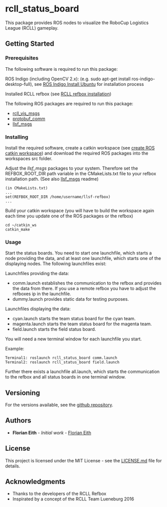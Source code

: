 # rcll_status_board

This package provides ROS nodes to visualize the RoboCup Logistics League (RCLL) gameplay.

## Getting Started

### Prerequisites

The following software is required to run this package:

ROS Indigo (including OpenCV 2.x): (e.g. sudo apt-get install ros-indigo-desktop-full), see [ROS Indigo Install Ubuntu](http://wiki.ros.org/indigo/Installation/Ubuntu) for installation process

Installed RCLL refbox (see [RCLL refbox installation](https://trac.fawkesrobotics.org/wiki/RCLLRefBox/Install))

The following ROS packages are required to run this package:

- [rcll_vis_msgs](https://github.com/ethflo/rcll_vis_msgs)
- [protobuf_comm](https://github.com/ethflo/protobuf_comm)
- [llsf_msgs](https://github.com/ethflo/llsf_msgs)

### Installing

Install the required software, create a catkin workspace (see [create ROS catkin workspace](http://wiki.ros.org/catkin/Tutorials/create_a_workspace)) and download the required ROS packages into the workspaces src folder.

Adjust the *llsf_msgs* packages to your system. Therefore set the REFBOX_ROOT_DIR path variable in the CMakeLists.txt file to your refbox installation path. (See also [llsf_msgs](https://github.com/ethflo/llsf_msgs) readme)
```
(in CMakeLists.txt)
...
set(REFBOX_ROOT_DIR /home/username/llsf-refbox)
...
```
Build your catkin workspace (you will have to build the workspace again each time you update one of the ROS packages or the refbox)

```
cd ~/catkin_ws
catkin_make
```

### Usage

Start the status boards. You need to start one launchfile, which starts a node providing the data, and at least one launchfile, which starts one of the displaying nodes. The following launchfiles exist:

Launchfiles providing the data:
- comm.launch establishes the communication to the refbox and provides the data from there. If you use a remote refbox you have to adjust the refboxes ip in the launchfile.
- dummy.launch provides static data for testing purposes.

Launchfiles displaying the data:
- cyan.launch starts the team status board for the cyan team.
- magenta.launch starts the team status board for the magenta team.
- field.launch starts the field status board.

You will need a new terminal window for each launchfile you start.

Example:
```
Terminal1: roslaunch rcll_status_board comm.launch
Terminal2: roslaunch rcll_status_board field.launch
```

Further there exists a launchfile all.launch, which starts the communication to the refbox and all status boards in one terminal window.

## Versioning

For the versions available, see the [github repository](https://github.com/ethflo/rcll_status_board).

## Authors

* **Florian Eith** - *Initial work* - [Florian Eith](https://github.com/ethflo)

## License

This project is licensed under the MIT License - see the [LICENSE.md](LICENSE.md) file for details.

## Acknowledgments

* Thanks to the developers of the RCLL Refbox
* Inspirated by a concept of the RCLL Team Lueneburg 2016


